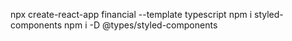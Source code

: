 npx create-react-app financial  --template typescript
 npm i styled-components
npm i -D @types/styled-components 

